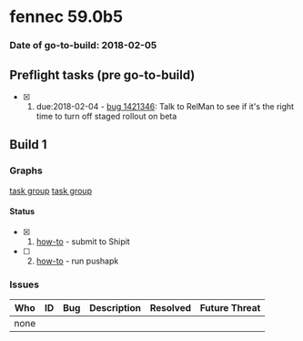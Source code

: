 # fennec 59.0b5

### Date of go-to-build: 2018-02-05

## Preflight tasks (pre go-to-build)
- [x] 1. due:2018-02-04 - [bug 1421346](https://bugzil.la/1421346): Talk to RelMan to see if it's the right time to turn off staged rollout on beta

## Build 1  

### Graphs
[task group](https://tools.taskcluster.net/push-inspector/#/H0yyFcMGT2K21YvWZ0zMAQ)
[task group](https://tools.taskcluster.net/push-inspector/#/LuWtLPrrTUGd27VIlsIkSA)


#### Status
- [x] 1.  [how-to](https://wiki.mozilla.org/Release:Release_Automation_on_Mercurial:Starting_a_Release#Submit_to_Ship_It)  - submit to Shipit
- [ ] 2.  [how-to](https://github.com/mozilla-releng/releasewarrior-2.0/wiki/Push-to-Google-Play#what-to-do)  - run pushapk

### Issues
| Who                 | ID               | Bug                                                                 | Description                | Resolved                | Future Threat                |
| ------------------- | ---------------- | ------------------------------------------------------------------- | -------------------------- | ----------------------- | ---------------------------- |
| none | | | | | |

